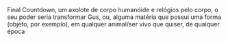 Final Countdown, um axolote de corpo humanóide e relógios pelo corpo, o seu poder seria transformar Gus, ou, alguma matéria que possui uma forma (objeto, por exemplo), em qualquer animal/ser vivo que quiser, de qualquer época
